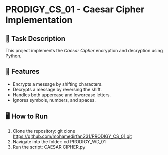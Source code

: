 # PRODIGY_CS_01 - Caesar Cipher Implementation

## 🔐 Task Description

This project implements the *Caesar Cipher* encryption and decryption using Python.

## 🚀 Features

- Encrypts a message by shifting characters.
- Decrypts a message by reversing the shift.
- Handles both uppercase and lowercase letters.
- Ignores symbols, numbers, and spaces.

## 🖥 How to Run

1. Clone the repository: git clone https://github.com/mohamedirfan231/PRODIGY_CS_01.git
2. Navigate into the folder: cd PRODIGY_WD_01
3. Run the script: CAESAR CIPHER.py
